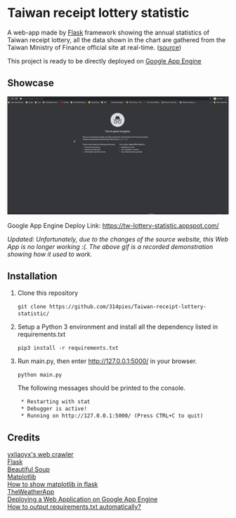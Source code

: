 Taiwan receipt lottery statistic
=====
A web-app made by [Flask](https://github.com/pallets/flask) framework showing the annual statistics of  Taiwan receipt lottery, all the data shown in the chart are gathered from the Taiwan Ministry of Finance official site at real-time. ([source](https://www.etax.nat.gov.tw/etw-main/web/ETW183W1/))  

This project is ready to be directly deployed on [Google App Engine](https://cloud.google.com/appengine/)


Showcase
----------
![](https://raw.githubusercontent.com/314pies/Taiwan-receipt-lottery-statistic/master/Showcase.gif)

Google App Engine Deploy Link: https://tw-lottery-statistic.appspot.com/


*Updated: 
Unfortunately, due to the changes of the source website, this Web App is no longer working :(. The above gif is a recorded demonstration showing how it used to work.*


Installation
----------------
1. Clone this repository
     ```
    git clone https://github.com/314pies/Taiwan-receipt-lottery-statistic/
    ```
2. Setup a Python 3 environment and install all the dependency listed in requirements.txt
    ```
    pip3 install -r requirements.txt
    ```
3.  Run main.py, then enter http://127.0.0.1:5000/  in your browser. 
    ```
    python main.py
    ```
    The following messages should be printed to the console.
    ```
     * Restarting with stat
     * Debugger is active!
     * Running on http://127.0.0.1:5000/ (Press CTRL+C to quit)
    ```


Credits
------------
[yxliaoyx's web crawler](https://github.com/yxliaoyx/Python-homework/blob/master/Final%20Project/Final_Project.py)  
[Flask](https://github.com/pallets/flask)  
[Beautiful Soup](https://www.crummy.com/software/BeautifulSoup/bs4/doc/)  
[Matplotlib](https://matplotlib.org/)  
[How to show matplotlib in flask](https://stackoverflow.com/questions/50728328/python-how-to-show-matplotlib-in-flask)  
[TheWeatherApp](https://github.com/tristanga/WeatherApp_FullCode)  
[Deploying a Web Application on Google App Engine](https://youtu.be/j_zD8jfVQJ4)  
[How to output requirements.txt automatically?](https://stackoverflow.com/questions/29715249/is-there-any-way-to-output-requirements-txt-automatically)  
